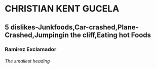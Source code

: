 # CHRISTIAN KENT GUCELA
## 5 dislikes-Junkfoods,Car-crashed,Plane-Crashed,Jumpingin the cliff,Eating hot Foods

### Ramirez   Exclamador

###### The smallest heading